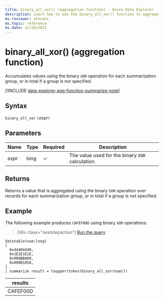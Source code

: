 ```yaml
---
title: binary_all_xor() (aggregation function) - Azure Data Explorer
description: Learn how to use the binary_all_xor() function to aggregate values using the binary XOR operation.
ms.reviewer: alexans
ms.topic: reference
ms.date: 11/20/2022
---
```

# binary_all_xor() (aggregation function)

Accumulates values using the binary `XOR` operation for each summarization group, or in total if a group is not specified.

[!INCLUDE [data-explorer-agg-function-summarize-note](../../includes/data-explorer-agg-function-summarize-note.md)]

## Syntax

`binary_all_xor` `(`*expr*`)`

## Parameters

| Name | Type | Required | Description |
|--|--|--|--|
| *expr* | long | &check; | The value used for the binary `XOR`  calculation. |

## Returns

Returns a value that is aggregated using the binary `XOR` operation over records for each summarization group, or in total if a group is not specified.

## Example

The following example produces `CAFEF00D` using binary `XOR` operations:

> [!div class="nextstepaction"]
> <a href="https://dataexplorer.azure.com/clusters/help/databases/Samples?query=H4sIAAAAAAAAA0tJLAHCpJxUjbzSXKuc/Lx0Ta5oLgUFgwoTExMDENYB8wxdIRDCszRwdHJyNLCE8AwMDJwMDUwddbhiuWoUiktzcxOLMqtSFYpSi0tzShRsFUrySwsKUos0SvIzUis0kjLzEosq4xNzcuIr8otA9mpqagIAuXol8IgAAAA=" target="_blank">Run the query</a>

```kusto
datatable(num:long)
[
  0x44404440,
  0x1E1E1E1E,
  0x90ABBA09,
  0x000B105A,
]
| summarize result = toupper(tohex(binary_all_xor(num)))
```

|results|
|--|
|CAFEF00D|
